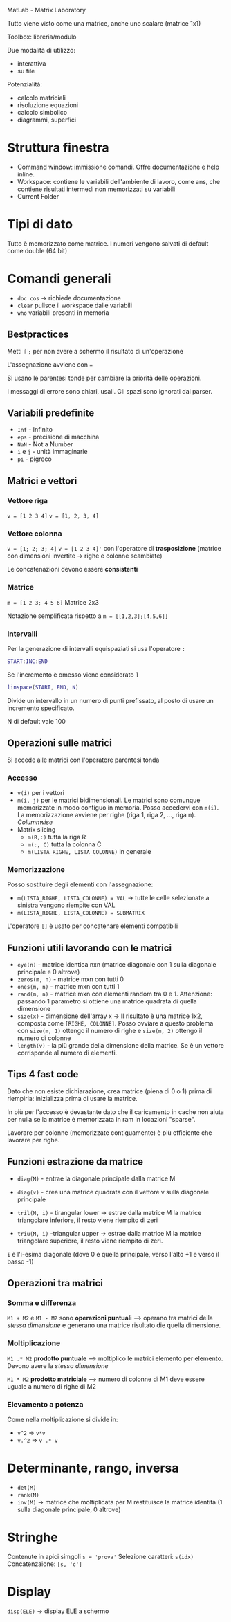 MatLab - Matrix Laboratory

Tutto viene visto come una matrice, anche uno scalare (matrice 1x1)

Toolbox: libreria/modulo

Due modalità di utilizzo:
- interattiva
- su file

Potenzialità:
- calcolo matriciali
- risoluzione equazioni
- calcolo simbolico
- diagrammi, superfici

# Struttura finestra
- Command window: immissione comandi. Offre documentazione e help inline.
- Workspace: contiene le variabili dell'ambiente di lavoro, come ans, che contiene risultati intermedi non memorizzati su variabili
- Current Folder

# Tipi di dato
Tutto è memorizzato come matrice. I numeri vengono salvati di default come double (64 bit)

# Comandi generali
- `doc cos` -> richiede documentazione
- `clear` pulisce il workspace dalle variabili 
- `who` variabili presenti in memoria

## Bestpractices
Metti il `;` per non avere a schermo il risultato di un'operazione

L'assegnazione avviene con `=`

Si usano le parentesi tonde per cambiare la priorità delle operazioni.

I messaggi di errore sono chiari, usali. Gli spazi sono ignorati dal parser.

## Variabili predefinite
- `Inf` - Infinito
- `eps` - precisione di macchina
- `NaN` - Not a Number
- `i` e `j` - unità immaginarie
- `pi` - pigreco

## Matrici e vettori
### Vettore riga
`v = [1 2 3 4]`
`v = [1, 2, 3, 4]`

### Vettore colonna
`v = [1; 2; 3; 4]`
`v = [1 2 3 4]'` con l'operatore di **trasposizione** (matrice con dimensioni invertite -> righe e colonne scambiate)

Le concatenazioni devono essere **consistenti**

### Matrice
`m = [1 2 3; 4 5 6]`
Matrice 2x3

Notazione semplificata rispetto a `m = [[1,2,3];[4,5,6]]`

### Intervalli
Per la generazione di intervalli equispaziati si usa l'operatore `:`

```Matlab
START:INC:END
```

Se l'incremento è omesso viene considerato 1

```Matlab
linspace(START, END, N)
```
Divide un intervallo in un numero di punti prefissato, al posto di usare un incremento specificato.

N di default vale 100

## Operazioni sulle matrici
Si accede alle matrici con l'operatore parentesi tonda

### Accesso
- `v(i)` per i vettori
- `m(i, j)` per le matrici bidimensionali. Le matrici sono comunque memorizzate in modo contiguo in memoria. Posso accedervi con `m(i)`. La memorizzazione avviene per righe (riga 1, riga 2, ..., riga n). *Columnwise*
- Matrix slicing
	- `m(R,:)` tutta la riga R
	- `m(:, C)` tutta la colonna C
	- `m(LISTA_RIGHE, LISTA_COLONNE)` in generale

### Memorizzazione
Posso sostituire degli elementi con l'assegnazione:
- `m(LISTA_RIGHE, LISTA_COLONNE) = VAL` -> tutte le celle selezionate a sinistra vengono riempite con VAL
- `m(LISTA_RIGHE, LISTA_COLONNE) = SUBMATRIX`

L'operatore `[]` è usato per concatenare elementi compatibili

## Funzioni utili lavorando con le matrici
- `eye(n)` - matrice identica nxn (matrice diagonale con 1 sulla diagonale principale e 0 altrove)
- `zeros(m, n)` - matrice mxn con tutti 0
- `ones(m, n)` - matrice mxn con tutti 1
- `rand(m, n)` - matrice mxn con elementi random tra 0 e 1. Attenzione: passando 1 parametro si ottiene una matrice quadrata di quella dimensione
- `size(x)` - dimensione dell'array x -> Il risultato è una matrice 1x2, composta come `[RIGHE, COLONNE]`. Posso ovviare a questo problema con `size(m, 1)` ottengo il numero di righe e `size(m, 2)` ottengo il numero di colonne
- `length(v)` - la più grande della dimensione della matrice. Se è un vettore corrisponde al numero di elementi.

## Tips 4 fast code
Dato che non esiste dichiarazione, crea matrice (piena di 0 o 1) prima di riempirla: inizializza prima di usare la matrice.

In più per l'accesso è devastante dato che il caricamento in cache non aiuta per nulla se la matrice è memorizzata in ram in locazioni "sparse".

Lavorare per colonne (memorizzate contiguamente) è più efficiente che lavorare per righe.

## Funzioni estrazione da matrice
- `diag(M)` - entrae la diagonale principale dalla matrice M
- `diag(v)` - crea una matrice quadrata con il vettore v sulla diagonale principale

- `tril(M, i)` - tirangular lower -> estrae dalla matrice M la matrice triangolare inferiore, il resto viene riempito di zeri
- `triu(M, i)` -triangular upper -> estrae dalla matrice M la matrice triangolare superiore, il resto viene riempito di zeri.

`i` è l'i-esima diagonale (dove 0 è quella principale, verso l'alto +1 e verso il basso -1)

## Operazioni tra matrici
### Somma e differenza
`M1 + M2` e `M1 - M2` sono **operazioni puntuali** --> operano tra matrici della *stessa dimensione* e generano una matrice risultato die quella dimensione.

### Moltiplicazione
`M1 .* M2` **prodotto puntuale** --> moltiplico le matrici elemento per elemento. Devono avere la *stessa dimensione*

`M1 * M2` **prodotto matriciale** --> numero di colonne di M1 deve essere uguale a numero di righe di M2

### Elevamento a potenza
Come nella moltiplicazione si divide in:
- `v^2` => `v*v`
- `v.^2` => `v .* v`

# Determinante, rango, inversa
- `det(M)`
- `rank(M)`
- `inv(M)` -> matrice che moltiplicata per M restituisce la matrice identità (1 sulla diagonale principale, 0 altrove)

# Stringhe
Contenute in apici simgoli `s = 'prova'`
Selezione caratteri: `s(idx)`
Concatenzaione: `[s, 'c']`

# Display
`disp(ELE)` -> display ELE a schermo